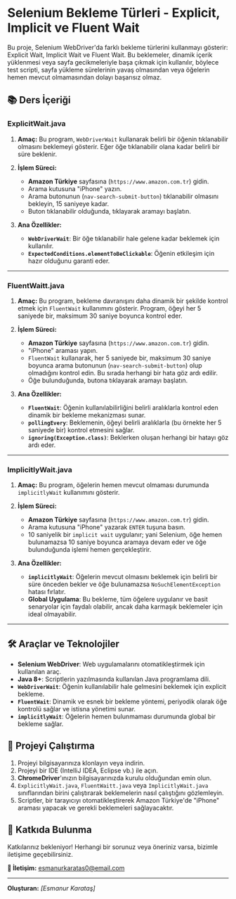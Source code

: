 # Selenium Bekleme Türleri - Explicit, Implicit ve Fluent Wait

Bu proje, Selenium WebDriver'da farklı bekleme türlerini kullanmayı gösterir: Explicit Wait, Implicit Wait ve Fluent Wait. Bu beklemeler, dinamik içerik yüklenmesi veya sayfa gecikmeleriyle başa çıkmak için kullanılır, böylece test scripti, sayfa yükleme sürelerinin yavaş olmasından veya öğelerin hemen mevcut olmamasından dolayı başarısız olmaz.

## 📚 Ders İçeriği

### **ExplicitWait.java**
1. **Amaç:** Bu program, `WebDriverWait` kullanarak belirli bir öğenin tıklanabilir olmasını beklemeyi gösterir. Eğer öğe tıklanabilir olana kadar belirli bir süre beklenir.
2. **İşlem Süreci:**
   - **Amazon Türkiye** sayfasına (`https://www.amazon.com.tr`) gidin.
   - Arama kutusuna "iPhone" yazın.
   - Arama butonunun (`nav-search-submit-button`) tıklanabilir olmasını bekleyin, 15 saniyeye kadar.
   - Buton tıklanabilir olduğunda, tıklayarak aramayı başlatın.
   
3. **Ana Özellikler:**
   - **`WebDriverWait`**: Bir öğe tıklanabilir hale gelene kadar beklemek için kullanılır.
   - **`ExpectedConditions.elementToBeClickable`**: Öğenin etkileşim için hazır olduğunu garanti eder.
   
---

### **FluentWaitt.java**
1. **Amaç:** Bu program, bekleme davranışını daha dinamik bir şekilde kontrol etmek için `FluentWait` kullanımını gösterir. Program, öğeyi her 5 saniyede bir, maksimum 30 saniye boyunca kontrol eder.
2. **İşlem Süreci:**
   - **Amazon Türkiye** sayfasına (`https://www.amazon.com.tr`) gidin.
   - "iPhone" araması yapın.
   - `FluentWait` kullanarak, her 5 saniyede bir, maksimum 30 saniye boyunca arama butonunun (`nav-search-submit-button`) olup olmadığını kontrol edin. Bu sırada herhangi bir hata göz ardı edilir.
   - Öğe bulunduğunda, butona tıklayarak aramayı başlatın.
   
3. **Ana Özellikler:**
   - **`FluentWait`**: Öğenin kullanılabilirliğini belirli aralıklarla kontrol eden dinamik bir bekleme mekanizması sunar.
   - **`pollingEvery`**: Beklemenin, öğeyi belirli aralıklarla (bu örnekte her 5 saniyede bir) kontrol etmesini sağlar.
   - **`ignoring(Exception.class)`**: Beklerken oluşan herhangi bir hatayı göz ardı eder.

---

### **ImplicitlyWait.java**
1. **Amaç:** Bu program, öğelerin hemen mevcut olmaması durumunda `implicitlyWait` kullanımını gösterir.
2. **İşlem Süreci:**
   - **Amazon Türkiye** sayfasına (`https://www.amazon.com.tr`) gidin.
   - Arama kutusuna "iPhone" yazarak `ENTER` tuşuna basın.
   - 10 saniyelik bir `implicit wait` uygulanır; yani Selenium, öğe hemen bulunamazsa 10 saniye boyunca aramaya devam eder ve öğe bulunduğunda işlemi hemen gerçekleştirir.
   
3. **Ana Özellikler:**
   - **`implicitlyWait`**: Öğelerin mevcut olmasını beklemek için belirli bir süre önceden bekler ve öğe bulunamazsa `NoSuchElementException` hatası fırlatır.
   - **Global Uygulama**: Bu bekleme, tüm öğelere uygulanır ve basit senaryolar için faydalı olabilir, ancak daha karmaşık beklemeler için ideal olmayabilir.

---

## 🛠️ Araçlar ve Teknolojiler
- **Selenium WebDriver**: Web uygulamalarını otomatikleştirmek için kullanılan araç.
- **Java 8+**: Scriptlerin yazılmasında kullanılan Java programlama dili.
- **`WebDriverWait`**: Öğenin kullanılabilir hale gelmesini beklemek için explicit bekleme.
- **`FluentWait`**: Dinamik ve esnek bir bekleme yöntemi, periyodik olarak öğe kontrolü sağlar ve istisna yönetimi sunar.
- **`implicitlyWait`**: Öğelerin hemen bulunmaması durumunda global bir bekleme sağlar.

## 🚀 Projeyi Çalıştırma
1. Projeyi bilgisayarınıza klonlayın veya indirin.
2. Projeyi bir IDE (IntelliJ IDEA, Eclipse vb.) ile açın.
3. **ChromeDriver**'ınızın bilgisayarınızda kurulu olduğundan emin olun.
4. `ExplicitlyWait.java`, `FluentWaitt.java` veya `ImplicitlyWait.java` sınıflarından birini çalıştırarak beklemelerin nasıl çalıştığını gözlemleyin.
5. Scriptler, bir tarayıcıyı otomatikleştirerek Amazon Türkiye'de "iPhone" araması yapacak ve gerekli beklemeleri sağlayacaktır.


## 🤝 Katkıda Bulunma
Katkılarınız bekleniyor! Herhangi bir sorunuz veya öneriniz varsa, bizimle iletişime geçebilirsiniz.

**📧 İletişim:** esmanurkaratas0@email.com

---

**Oluşturan:** *[Esmanur Karataş]*  

